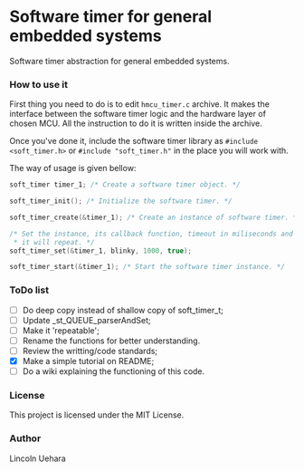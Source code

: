 # Software timer for general embedded systems

Software timer abstraction for general embedded systems.

### How to use it

First thing you need to do is to edit `hmcu_timer.c` archive. It makes the interface between the software timer logic and the hardware layer of chosen MCU. All the instruction to do it is written inside the archive.

Once you've done it, include the software timer library as `#include <soft_timer.h>` or `#include "soft_timer.h"` in the place you will work with.

The way of usage is given bellow:
```c
soft_timer timer_1; /* Create a software timer object. */

soft_timer_init(); /* Initialize the software timer. */

soft_timer_create(&timer_1); /* Create an instance of software timer. */

/* Set the instance, its callback function, timeout in miliseconds and if
 * it will repeat. */
soft_timer_set(&timer_1, blinky, 1000, true);

soft_timer_start(&timer_1); /* Start the software timer instance. */
```

### ToDo list

- [ ] Do deep copy instead of shallow copy of soft_timer_t;
- [ ] Update _st_QUEUE_parserAndSet;
- [ ] Make it 'repeatable';
- [ ] Rename the functions for better understanding.
- [ ] Review the writting/code standards;
- [x] Make a simple tutorial on README;
- [ ] Do a wiki explaining the functioning of this code.

### License

This project is licensed under the MIT License.

### Author

Lincoln Uehara